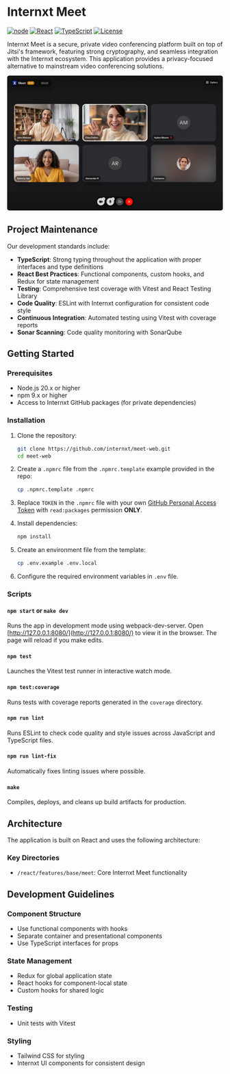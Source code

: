 # Internxt Meet

[![node](https://img.shields.io/badge/node-20-iron)](https://nodejs.org/download/release/latest-iron/)
[![React](https://img.shields.io/badge/React-18-blue)](https://reactjs.org/)
[![TypeScript](https://img.shields.io/badge/TypeScript-5-blue)](https://www.typescriptlang.org/)
[![License](https://img.shields.io/badge/License-Apache%202.0-green)](LICENSE)

Internxt Meet is a secure, private video conferencing platform built on top of Jitsi's framework, featuring strong cryptography, and seamless integration with the Internxt ecosystem. This application provides a privacy-focused alternative to mainstream video conferencing solutions.

![Internxt Meet](./images/internxt_Meet_Gallery.webp)

## Project Maintenance

Our development standards include:

- **TypeScript**: Strong typing throughout the application with proper interfaces and type definitions
- **React Best Practices**: Functional components, custom hooks, and Redux for state management
- **Testing**: Comprehensive test coverage with Vitest and React Testing Library
- **Code Quality**: ESLint with Internxt configuration for consistent code style
- **Continuous Integration**: Automated testing using Vitest with coverage reports
- **Sonar Scanning**: Code quality monitoring with SonarQube

## Getting Started

### Prerequisites

- Node.js 20.x or higher
- npm 9.x or higher
- Access to Internxt GitHub packages (for private dependencies)

### Installation

1. Clone the repository:
   ```bash
   git clone https://github.com/internxt/meet-web.git
   cd meet-web
   ```

2. Create a `.npmrc` file from the `.npmrc.template` example provided in the repo:
   ```bash
   cp .npmrc.template .npmrc
   ```

3. Replace `TOKEN` in the `.npmrc` file with your own [GitHub Personal Access Token](https://docs.github.com/en/github/authenticating-to-github/keeping-your-account-and-data-secure/creating-a-personal-access-token) with `read:packages` permission **ONLY**.

4. Install dependencies:
   ```bash
   npm install
   ```

5. Create an environment file from the template:
   ```bash
   cp .env.example .env.local
   ```

6. Configure the required environment variables in `.env` file.

### Scripts

#### `npm start` or `make dev`
Runs the app in development mode using webpack-dev-server.
Open [http://127.0.0.1:8080/](http://127.0.0.1:8080/) to view it in the browser.
The page will reload if you make edits.

#### `npm test`
Launches the Vitest test runner in interactive watch mode.

#### `npm test:coverage`
Runs tests with coverage reports generated in the `coverage` directory.

#### `npm run lint`
Runs ESLint to check code quality and style issues across JavaScript and TypeScript files.

#### `npm run lint-fix`
Automatically fixes linting issues where possible.

#### `make`
Compiles, deploys, and cleans up build artifacts for production.

## Architecture

The application is built on React and uses the following architecture:

### Key Directories

- `/react/features/base/meet`: Core Internxt Meet functionality

## Development Guidelines

### Component Structure

- Use functional components with hooks
- Separate container and presentational components
- Use TypeScript interfaces for props

### State Management

- Redux for global application state
- React hooks for component-local state
- Custom hooks for shared logic

### Testing

- Unit tests with Vitest

### Styling

- Tailwind CSS for styling
- Internxt UI components for consistent design